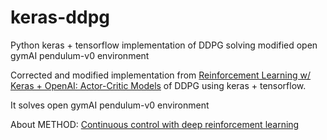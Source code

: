 # keras-ddpg
Python keras + tensorflow implementation of DDPG solving modified open gymAI pendulum-v0 environment

Corrected and modified implementation from [Reinforcement Learning w/ Keras + OpenAI: Actor-Critic Models](https://towardsdatascience.com/reinforcement-learning-w-keras-openai-actor-critic-models-f084612cfd69)
of DDPG using keras + tensorflow. 

It solves open gymAI pendulum-v0 environment

About METHOD:
[Continuous control with deep reinforcement learning](https://arxiv.org/abs/1509.02971)
